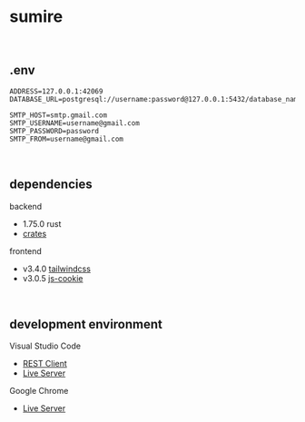 # sumire

<br />

## .env

```
ADDRESS=127.0.0.1:42069
DATABASE_URL=postgresql://username:password@127.0.0.1:5432/database_name

SMTP_HOST=smtp.gmail.com
SMTP_USERNAME=username@gmail.com
SMTP_PASSWORD=password
SMTP_FROM=username@gmail.com
```

<br />

## dependencies

backend

-   1.75.0 rust
-   [crates](Cargo.toml)

frontend

-   v3.4.0 [tailwindcss](https://github.com/tailwindlabs/tailwindcss)
-   v3.0.5 [js-cookie](https://github.com/js-cookie/js-cookie)

<br />

## development environment

Visual Studio Code

-   [REST Client](https://github.com/Huachao/vscode-restclient)
-   [Live Server](https://github.com/ritwickdey/vscode-live-server)

Google Chrome

-   [Live Server](https://github.com/ritwickdey/live-server-web-extension)

